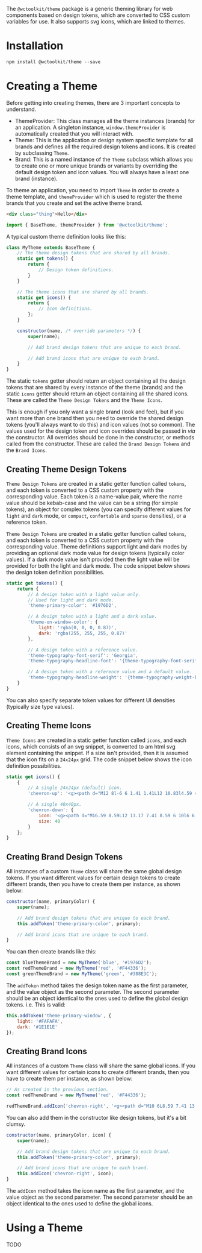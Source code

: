 The `@wctoolkit/theme` package is a generic theming library for web components based on design tokens, which are converted to CSS custom variables for use. It also supports svg icons, which are linked to themes.

# Installation

```powershell
npm install @wctoolkit/theme --save
```

# Creating a Theme

Before getting into creating themes, there are 3 important concepts to understand.

* ThemeProvider: This class manages all the theme instances (brands) for an application. A singleton instance, `window.themeProvider` is automatically created that you will interact with.
* Theme: This is the application or design system specific template for all brands and defines all the required design tokens and icons. It is created by subclassing `Theme`.
* Brand: This is a named instance of the `Theme` subclass which allows you to create one or more unique brands or variants by overriding the default design token and icon values. You will always have a least one brand (instance).

To theme an application, you need to import `Theme` in order to create a theme template, and `themeProvider` which is used to register the theme brands that you create and set the active theme brand.

```html
<div class="thing">Hello</div>
```

```javascript
import { BaseTheme, themeProvider } from '@wctoolkit/theme';
```

A typical custom theme definition looks like this:

```javascript
class MyTheme extends BaseTheme {  
    // The theme design tokens that are shared by all brands.
    static get tokens() {
        return {
            // Design token definitions.
        }
    }

    // The theme icons that are shared by all brands.
    static get icons() {
        return {
            // Icon definitions.
        };
    }

    constructor(name, /* override parameters */) {
        super(name);

        // Add brand design tokens that are unique to each brand.

        // Add brand icons that are unique to each brand.
    }
}
```

The static `tokens` getter should return an object containing all the design tokens that are shared by every instance of the theme (brands) and the static `icons` getter should return an object containing all the shared icons. These are called the `Theme Design Tokens` and the `Theme Icons`.

This is enough if you only want a single brand (look and feel), but if you want more than one brand then you need to override the shared design tokens (you'll always want to do this) and icon values (not so common). The values used for the design token and icon overrides should be passed in *via* the constructor. All overrides should be done in the constructor, or methods called from the constructor. These are called the `Brand Design Tokens` and the `Brand Icons`.

## Creating Theme Design Tokens

`Theme Design Tokens` are created in a static getter function called `tokens`, and each token is converted to a CSS custom property with the corresponding value. Each token is a name-value pair, where the name value should be kebab-case and the value can be a string (for simple tokens), an object for complex tokens (you can specify different values for `light` and `dark` mode, or `compact`, `confortable` and `sparse` densities), or a reference token.

`Theme Design Tokens` are created in a static getter function called `tokens`, and each token is converted to a CSS custom property with the corresponding value. Theme definitions support light and dark modes by providing an optional dark mode value for design tokens (typically color values). If a dark mode value isn't provided then the light value will be provided for both the light and dark mode. The code snippet below shows the design token definition possibilities.

```javascript
static get tokens() {
    return {
        // A design token with a light value only.
        // Used for light and dark mode.
        'theme-primary-color': '#1976D2',

        // A design token with a light and a dark value.
        'theme-on-window-color': {
            light: 'rgba(0, 0, 0, 0.87)',
            dark: 'rgba(255, 255, 255, 0.87)'
        },

        // A design token with a reference value.
        'theme-typography-font-serif': 'Georgia',
        'theme-typography-headline-font': '{theme-typography-font-serif}',

        // A design token with a reference value and a default value.
        'theme-typography-headline-weight': '{theme-typography-weight-bold:600}',
    }
}
```
You can also specify separate token values for different UI densities (typically size type values).

## Creating Theme Icons

`Theme Icons` are created in a static getter function called `icons`, and each icons, which consists of an svg snippet, is converted to am html svg element containing the snippet. If a size isn't provided, then it is assumed that the icon fits on a `24x24px` grid. The code snippet below shows the icon definition possibilities.

```javascript
static get icons() {
    {
        // A single 24x24px (default) icon.
        'chevron-up': '<g><path d="M12 8l-6 6 1.41 1.41L12 10.83l4.59 4.58L18 14z"/></g>',

        // A single 40x40px.
        'chevron-down': {
            icon: '<g><path d="M16.59 8.59L12 13.17 7.41 8.59 6 10l6 6 6-6z"/></g>',
            size: 40
        }
    }; 
}

```

## Creating Brand Design Tokens

All instances of a custom `Theme` class will share the same global design tokens. If you want different values for certain design tokens to create different brands, then you have to create them per instance, as shown below:

```javascript
constructor(name, primaryColor) {
    super(name);

    // Add brand design tokens that are unique to each brand.
    this.addToken('theme-primary-color', primary);

    // Add brand icons that are unique to each brand.
}
```

You can then create brands like this:

```javascript
const blueThemeBrand = new MyTheme('blue', '#1976D2');
const redThemeBrand = new MyTheme('red', '#F44336');
const greenThemeBrand = new MyTheme('green', '#388E3C');
```

The `addToken` method takes the design token name as the first parameter, and the value object as the second parameter. The second parameter should be an object identical to the ones used to define the global design tokens. i.e. This is valid:

```javascript
this.addToken('theme-primary-window', {
    light: '#FAFAFA',
    dark: '#1E1E1E'
});
```

## Creating Brand Icons

All instances of a custom `Theme` class will share the same global icons. If you want different values for certain icons to create different brands, then you have to create them per instance, as shown below:

```javascript
// As created in the previous section.
const redThemeBrand = new MyTheme('red', '#F44336');

redThemeBrand.addIcon('chevron-right', '<g><path d="M10 6L8.59 7.41 13.17 12l-4.58 4.59L10 18l6-6z"/></g>');
```

You can also add them in the constructor like design tokens, but it's a bit clumsy.

```javascript
constructor(name, primaryColor, icon) {
    super(name);

    // Add brand design tokens that are unique to each brand.
    this.addToken('theme-primary-color', primary);

    // Add brand icons that are unique to each brand.
    this.addIcon('chevron-right', icon);
}
```

The `addIcon` method takes the icon name as the first parameter, and the value object as the second parameter. The second parameter should be an object identical to the ones used to define the global icons.

# Using a Theme

TODO